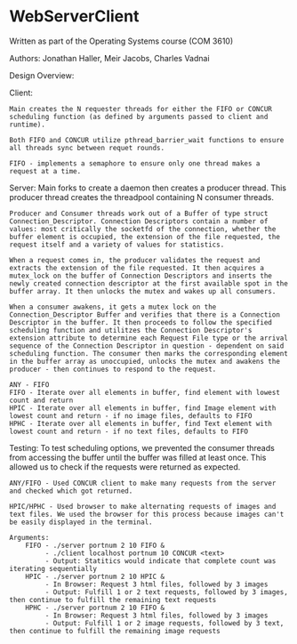 # WebServerClient

Written as part of the Operating Systems course (COM 3610)

Authors:
Jonathan Haller,
Meir Jacobs,
Charles Vadnai 

Design Overview:

Client:

    Main creates the N requester threads for either the FIFO or CONCUR scheduling function (as defined by arguments passed to client and runtime). 

    Both FIFO and CONCUR utilize pthread_barrier_wait functions to ensure all threads sync between requet rounds.

    FIFO - implements a semaphore to ensure only one thread makes a request at a time.



Server:
    Main forks to create a daemon then creates a producer thread. 
    This producer thread creates the threadpool containing N consumer threads.

    Producer and Consumer threads work out of a Buffer of type struct Connection_Descriptor. Connection Descriptors contain a number of values: most critically the socketfd of the connection, whether the buffer element is occupied, the extension of the file requested, the request itself and a variety of values for statistics.
	
    When a request comes in, the producer validates the request and extracts the extension of the file requested. It then acquires a mutex_lock on the buffer of Connection Descriptors and inserts the newly created connection descriptor at the first available spot in the buffer array. It then unlocks the mutex and wakes up all consumers.

    When a consumer awakens, it gets a mutex lock on the Connection_Descriptor Buffer and verifies that there is a Connection Descriptor in the buffer. It then proceeds to follow the specified scheduling function and utilitzes the Connection Descriptor's extension attribute to determine each Request File type or the arrival sequence of the Connection Descriptor in question - dependent on said scheduling function. The consumer then marks the corresponding element in the buffer array as unoccupied, unlocks the mutex and awakens the producer - then continues to respond to the request.

    ANY - FIFO
    FIFO - Iterate over all elements in buffer, find element with lowest count and return
    HPIC - Iterate over all elements in buffer, find Image element with lowest count and return - if no image files, defaults to FIFO
    HPHC - Iterate over all elements in buffer, find Text element with lowest count and return - if no text files, defaults to FIFO


Testing:
    To test scheduling options, we prevented the consumer threads from accessing the buffer until the buffer was filled at least once. This allowed us to check if the requests were returned as expected.
    
    ANY/FIFO - Used CONCUR client to make many requests from the server and checked which got returned.

    HPIC/HPHC - Used browser to make alternating requests of images and text files. We used the browser for this process because images can't be easily displayed in the terminal.

    Arguments:
        FIFO - ./server portnum 2 10 FIFO &
             - ./client localhost portnum 10 CONCUR <text>
             - Output: Statitics would indicate that complete count was    iterating sequentially
        HPIC - ./server portnum 2 10 HPIC &
             - In Browser: Request 3 html files, followed by 3 images
             - Output: Fulfill 1 or 2 text requests, followed by 3 images, then continue to fulfill the remaining text requests
        HPHC - ./server portnum 2 10 FIFO &
             - In Browser: Request 3 html files, followed by 3 images
             - Output: Fulfill 1 or 2 image requests, followed by 3 text, then continue to fulfill the remaining image requests
